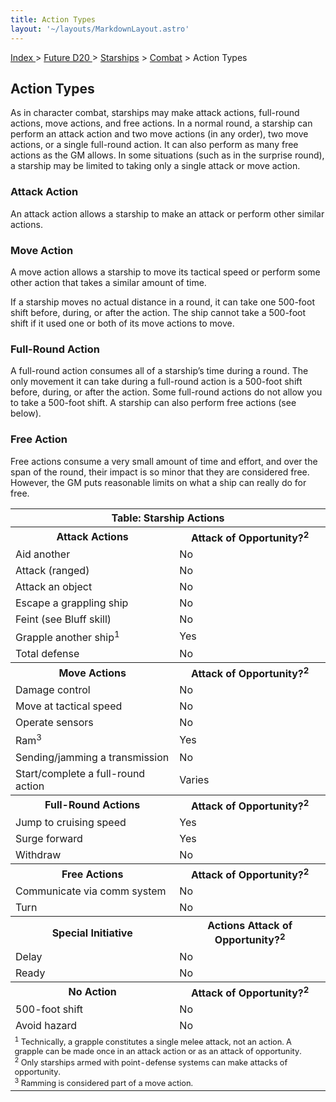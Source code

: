 ```yaml
---
title: Action Types
layout: '~/layouts/MarkdownLayout.astro'
---
```


[ Index ](/) > [ Future D20 ](/future.d20.srd) > [Starships](/future.d20.srd/starships) > [Combat](/future.d20.srd/starships/combat) > Action Types

## Action Types

As in character combat, starships may make attack actions, full-round actions,
move actions, and free actions. In a normal round, a starship can perform an
attack action and two move actions (in any order), two move actions, or a
single full-round action. It can also perform as many free actions as the GM
allows. In some situations (such as in the surprise round), a starship may be
limited to taking only a single attack or move action.

### Attack Action

An attack action allows a starship to make an attack or perform other similar
actions.

### Move Action

A move action allows a starship to move its tactical speed or perform some
other action that takes a similar amount of time.

If a starship moves no actual distance in a round, it can take one 500-foot
shift before, during, or after the action. The ship cannot take a 500-foot
shift if it used one or both of its move actions to move.

### Full-Round Action

A full-round action consumes all of a starship’s time during a round. The only
movement it can take during a full-round action is a 500-foot shift before,
during, or after the action. Some full-round actions do not allow you to take
a 500-foot shift. A starship can also perform free actions (see below).

### Free Action

Free actions consume a very small amount of time and effort, and over the span
of the round, their impact is so minor that they are considered free. However,
the GM puts reasonable limits on what a ship can really do for free.


<table> <tr><th colspan="2">Table: Starship Actions</th></tr> <tr><th>Attack Actions</th><th>Attack of Opportunity?<sup>2</sup></th></tr> <tr><td>Aid another</td><td>No</td></tr> <tr class="shaded"><td>Attack (ranged)</td><td>No</td></tr> <tr><td>Attack an object</td><td>No</td></tr> <tr class="shaded"><td>Escape a grappling ship</td><td>No</td></tr> <tr><td>Feint (see Bluff skill)</td><td>No</td></tr> <tr class="shaded"><td>Grapple another ship<sup>1</sup></td><td>Yes</td></tr> <tr><td>Total defense</td><td>No</td></tr> <tr><th>Move Actions</th><th>Attack of Opportunity?<sup>2</sup></th></tr> <tr><td>Damage control</td><td>No</td></tr> <tr class="shaded"><td>Move at tactical speed</td><td>No</td></tr> <tr><td>Operate sensors</td><td>No</td></tr> <tr class="shaded"><td>Ram<sup>3</sup></td><td>Yes</td></tr> <tr><td>Sending/jamming a transmission</td><td>No</td></tr> <tr class="shaded"><td>Start/complete a full-round action</td><td>Varies</td></tr> <tr><th>Full-Round Actions</th><th>Attack of Opportunity?<sup>2</sup></th></tr> <tr><td>Jump to cruising speed</td><td>Yes</td></tr> <tr class="shaded"><td>Surge forward</td><td>Yes</td></tr> <tr><td>Withdraw</td><td>No</td></tr> <tr><th>Free Actions</th><th>Attack of Opportunity?<sup>2</sup></th></tr> <tr><td>Communicate via comm system</td><td>No</td></tr> <tr class="shaded"><td>Turn</td><td>No</td></tr> <tr><th>Special Initiative</th><th>Actions Attack of Opportunity?<sup>2</sup></th></tr> <tr><td>Delay</td><td>No</td></tr> <tr class="shaded"><td>Ready</td><td>No</td></tr> <tr><th>No Action</th><th>Attack of Opportunity?<sup>2</sup></th></tr> <tr><td>500-foot shift</td><td>No</td></tr> <tr class="shaded"><td>Avoid hazard</td><td>No</td></tr> <tr><td colspan="2" style="font-size: .8em; text-align: left"> <sup>1</sup> Technically, a grapple constitutes a single melee attack, not an action. A grapple can be made once in an attack action or as an attack of opportunity.<br/> <sup>2</sup> Only starships armed with point-defense systems can make attacks of opportunity.<br/> <sup>3</sup> Ramming is considered part of a move action. </td></tr> </table>



